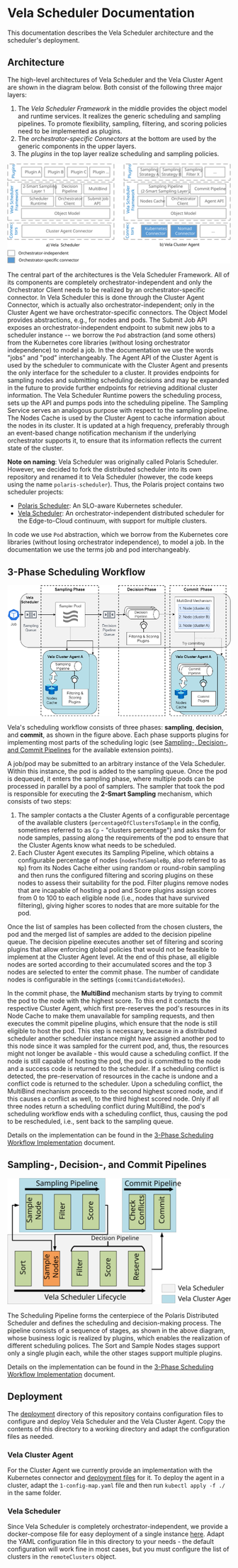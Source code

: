 # Vela Scheduler Documentation

This documentation describes the Vela Scheduler architecture and the scheduler's deployment.


## Architecture

The high-level architectures of Vela Scheduler and the Vela Cluster Agent are shown in the diagram below.
Both consist of the following three major layers:

1. The *Vela Scheduler Framework* in the middle provides the object model and runtime services. It realizes the generic scheduling and sampling pipelines. To promote flexibility, sampling, filtering, and scoring policies need to be implemented as plugins.
2. The *orchestrator-specific Connectors* at the bottom are used by the generic components in the upper layers.
3. The *plugins* in the top layer realize scheduling and sampling policies.

![Vela Distributed Scheduling Framework Architecture](./assets/architecture.svg)

The central part of the architectures is the Vela Scheduler Framework.
All of its components are completely orchestrator-independent and only the Orchestrator Client needs to be realized by an orchestrator-specific connector.
In Vela Scheduler this is done through the Cluster Agent Connector, which is actually also orchestrator-independent; only in the Cluster Agent we have orchestrator-specific connectors.
The Object Model provides abstractions, e.g., for nodes and pods.
The Submit Job API exposes an orchestrator-independent endpoint to submit new jobs to a scheduler instance -- we borrow the `Pod` abstraction (and some others) from the Kubernetes core libraries (without losing orchestrator independence) to model a job.
In the documentation we use the words "jobs" and "pod" interchangeably.
The Agent API of the Cluster Agent is used by the scheduler to communicate with the Cluster Agent and presents the only interface for the scheduler to a cluster.
It provides endpoints for sampling nodes and submitting scheduling decisions and may be expanded in the future to provide further endpoints for retrieving additional cluster information.
The Vela Scheduler Runtime powers the scheduling process, sets up the API and pumps pods into the scheduling pipeline.
The Sampling Service serves an analogous purpose with respect to the sampling pipeline. The Nodes Cache is used by the Cluster Agent to cache information about the nodes in its cluster.
It is updated at a high frequency, preferably through an event-based change notification mechanism if the underlying orchestrator supports it, to ensure that its information reflects the current state of the cluster.

**Note on naming**: Vela Scheduler was originally called Polaris Scheduler.
However, we decided to fork the distributed scheduler into its own repository and renamed it to Vela Scheduler (however, the code keeps using the name `polaris-scheduler`).
Thus, the Polaris project contains two scheduler projects:

- [Polaris Scheduler](https://github.com/polaris-slo-cloud/polaris-scheduler): An SLO-aware Kubernetes scheduler.
- [Vela Scheduler](https://polaris-slo-cloud.github.io/vela-scheduler/): An orchestrator-independent distributed scheduler for the Edge-to-Cloud continuum, with support for multiple clusters.

In code we use `Pod` abstraction, which we borrow from the Kubernetes core libraries (without losing orchestrator independence), to model a job.
In the documentation we use the terms job and pod interchangeably.


## 3-Phase Scheduling Workflow

![Vela 3-Phase Scheduling Workflow](./assets/scheduling-workflow.png)

Vela's scheduling workflow consists of three phases: **sampling**, **decision**, and **commit**, as shown in the figure above.
Each phase supports plugins for implementing most parts of the scheduling logic (see [Sampling-, Decision-, and Commit Pipelines](#sampling--decision--and-commit-pipelines) for the available extension points).

A job/pod may be submitted to an arbitrary instance of the Vela Scheduler.
Within this instance, the pod is added to the sampling queue.
Once the pod is dequeued, it enters the sampling phase, where multiple pods can be processed in parallel by a pool of samplers.
The sampler that took the pod is responsible for executing the **2-Smart Sampling** mechanism, which consists of two steps:

1. The sampler contacts a the Cluster Agents of a configurable percentage of the available clusters (`percentageOfClustersToSample` in the config, sometimes referred to as `Cp` - "clusters percentage") and asks them for node samples, passing along the requirements of the pod to ensure that the Cluster Agents know what needs to be scheduled.
2. Each Cluster Agent executes its Sampling Pipeline, which obtains a configurable percentage of nodes (`nodesToSampleBp`, also referred to as `Np`) from its Nodes Cache either using random or round-robin sampling and then runs the configured filtering and scoring plugins on these nodes to assess their suitability for the pod. Filter plugins remove nodes that are incapable of hosting a pod and Score plugins assign scores from 0 to 100 to each eligible node (i.e., nodes that have survived filtering), giving higher scores to nodes that are more suitable for the pod.

Once the list of samples has been collected from the chosen clusters, the pod and the merged list of samples are added to the decision pipeline queue.
The decision pipeline executes another set of filtering and scoring plugins that allow enforcing global policies that would not be feasible to implement at the Cluster Agent level.
At the end of this phase, all eligible nodes are sorted according to their accumulated scores and the top 3 nodes are selected to enter the commit phase.
The number of candidate nodes is configurable in the settings (`commitCandidateNodes`).

In the commit phase, the **MultiBind** mechanism starts by trying to commit the pod to the node with the highest score.
To this end it contacts the respective Cluster Agent, which first pre-reserves the pod's resources in its Node Cache to make them unavailable for sampling requests, and then executes the commit pipeline plugins, which ensure that the node is still eligible to host the pod.
This step is necessary, because in a distributed scheduler another scheduler instance might have assigned another pod to this node since it was sampled for the current pod, and, thus, the resources might not longer be available - this would cause a scheduling conflict.
If the node is still capable of hosting the pod, the pod is committed to the node and a success code is returned to the scheduler.
If a scheduling conflict is detected, the pre-reservation of resources in the cache is undone and a conflict code is returned to the scheduler.
Upon a scheduling conflict, the MultiBind mechanism proceeds to the second highest scored node, and if this causes a conflict as well, to the third highest scored node.
Only if all three nodes return a scheduling conflict during MultiBind, the pod's scheduling workflow ends with a scheduling conflict, thus, causing the pod to be rescheduled, i.e., sent back to the sampling queue.

Details on the implementation can be found in the [3-Phase Scheduling Workflow Implementation](./scheduling-workflow-detail.md) document.


## Sampling-, Decision-, and Commit Pipelines

![Sampling-, Decision-, and Commit Pipelines](./assets/scheduling-and-sampling-pipeline.svg)

The Scheduling Pipeline forms the centerpiece of the Polaris Distributed Scheduler and defines the scheduling and decision-making process.
The pipeline consists of a sequence of stages, as shown in the above diagram, whose business logic is realized by plugins, which enables the realization of different scheduling polices.
The Sort and Sample Nodes stages support only a single plugin each, while the other stages support multiple plugins.

Details on the implementation can be found in the [3-Phase Scheduling Workflow Implementation](./scheduling-workflow-detail.md) document.


## Deployment

The [deployment](../deployment) directory of this repository contains configuration files to configure and deploy Vela Scheduler and the Vela Cluster Agent.
Copy the contents of this directory to a working directory and adapt the configuration files as needed.


### Vela Cluster Agent

For the Cluster Agent we currently provide an implementation with the Kubernetes connector and [deployment files](../deployment/cluster-agent/kubernetes) for it.
To deploy the agent in a cluster, adapt the `1-config-map.yaml` file and then run `kubectl apply -f ./` in the same folder.

### Vela Scheduler

Since Vela Scheduler is completely orchestrator-independent, we provide a docker-compose file for easy deployment of a single instance [here](../deployment/scheduler).
Adapt the YAML configuration file in this directory to your needs - the default configuration will work fine in most cases, but you must configure the list of clusters in the `remoteClusters` object.
